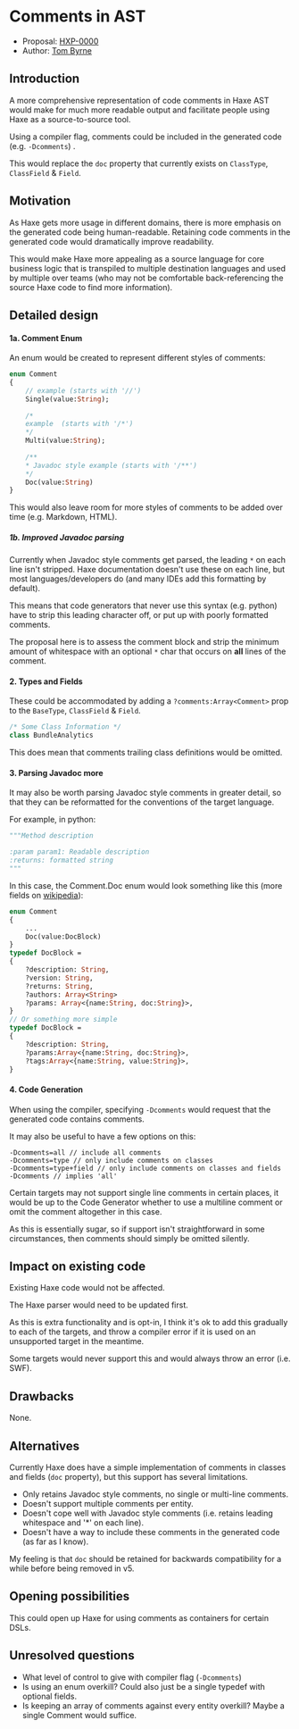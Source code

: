 # Comments in AST

* Proposal: [HXP-0000](0000-comments-in-ast.md)
* Author: [Tom Byrne](https://github.com/TomByrne)

## Introduction

A more comprehensive representation of code comments in Haxe AST would make for much more readable output and facilitate people using Haxe as a source-to-source tool.

Using a compiler flag, comments could be included in the generated code (e.g. `-Dcomments`) .

This would replace the `doc` property that currently exists on `ClassType`, `ClassField` & `Field`.

## Motivation

As Haxe gets more usage in different domains, there is more emphasis on the generated code being human-readable. Retaining code comments in the generated code would dramatically improve readability. 

This would make Haxe more appealing as a source language for core business logic that is transpiled to multiple destination languages and used by multiple over teams (who may not be comfortable back-referencing the source Haxe code to find more information).

## Detailed design

#### 1a. Comment Enum

An enum would be created to represent different styles of comments:

```haxe
enum Comment
{
    // example (starts with '//')
    Single(value:String); 
    
    /*
	example  (starts with '/*')
	*/
    Multi(value:String); 
    
    /**
    * Javadoc style example (starts with '/**')
    */
    Doc(value:String)
}
```

This would also leave room for more styles of comments to be added over time (e.g. Markdown, HTML).

##### 1b.  Improved Javadoc parsing

Currently when Javadoc style comments get parsed, the leading `*` on each line isn't stripped. Haxe documentation doesn't use these on each line, but most languages/developers do (and many IDEs add this formatting by default).

This means that code generators that never use this syntax (e.g. python) have to strip this leading character off, or put up with poorly formatted comments.

The proposal here is to assess the comment block and strip the minimum amount of whitespace with an optional `*` char that occurs on **all** lines of the comment.

#### 2. Types and Fields

These could be accommodated by adding a `?comments:Array<Comment>` prop to the `BaseType`, `ClassField` & `Field`.

```haxe
/* Some Class Information */
class BundleAnalytics
```

This does mean that comments trailing class definitions would be omitted.

#### 3. Parsing Javadoc more

It may also be worth parsing Javadoc style comments in greater detail, so that they can be reformatted for the conventions of the target language.

For example, in python:

```python
"""Method description

:param param1: Readable description
:returns: formatted string
"""
```

In this case, the Comment.Doc enum would look something like this (more fields on [wikipedia](https://en.wikipedia.org/wiki/Javadoc)):

```haxe
enum Comment
{
    ...
    Doc(value:DocBlock)
}
typedef DocBlock =
{
    ?description: String,
    ?version: String,
    ?returns: String,
    ?authors: Array<String>
    ?params: Array<{name:String, doc:String}>,
}
// Or something more simple
typedef DocBlock =
{
    ?description: String,
    ?params:Array<{name:String, doc:String}>,
    ?tags:Array<{name:String, value:String}>,
}
```

#### 4. Code Generation

When using the compiler, specifying `-Dcomments` would request that the generated code contains comments.

It may also be useful to have a few options on this:

```
-Dcomments=all // include all comments
-Dcomments=type // only include comments on classes
-Dcomments=type+field // only include comments on classes and fields
-Dcomments // implies 'all'
```

Certain targets may not support single line comments in certain places, it would be up to the Code Generator whether to use a multiline comment or omit the comment altogether in this case.

As this is essentially sugar, so if support isn't straightforward in some circumstances, then comments should simply be omitted silently.

## Impact on existing code

Existing Haxe code would not be affected.

The Haxe parser would need to be updated first.

As this is extra functionality and is opt-in, I think it's ok to add this gradually to each of the targets, and throw a compiler error if it is used on an unsupported target in the meantime.

Some targets would never support this and would always throw an error (i.e. SWF).

## Drawbacks

None.

## Alternatives

Currently Haxe does have a simple implementation of comments in classes and fields (`doc` property), but this support has several limitations.

- Only retains Javadoc style comments, no single or multi-line comments.
- Doesn't support multiple comments per entity.
- Doesn't cope well with Javadoc style comments (i.e. retains leading whitespace and '*' on each line).
- Doesn't have a way to include these comments in the generated code (as far as I know).

My feeling is that `doc` should be retained for backwards compatibility for a while before being removed in v5.

## Opening possibilities

This could open up Haxe for using comments as containers for certain DSLs.

## Unresolved questions

- What level of control to give with compiler flag (`-Dcomments`)
- Is using an enum overkill? Could also just be a single typedef with optional fields.
- Is keeping an array of comments against every entity overkill? Maybe a single Comment would suffice.